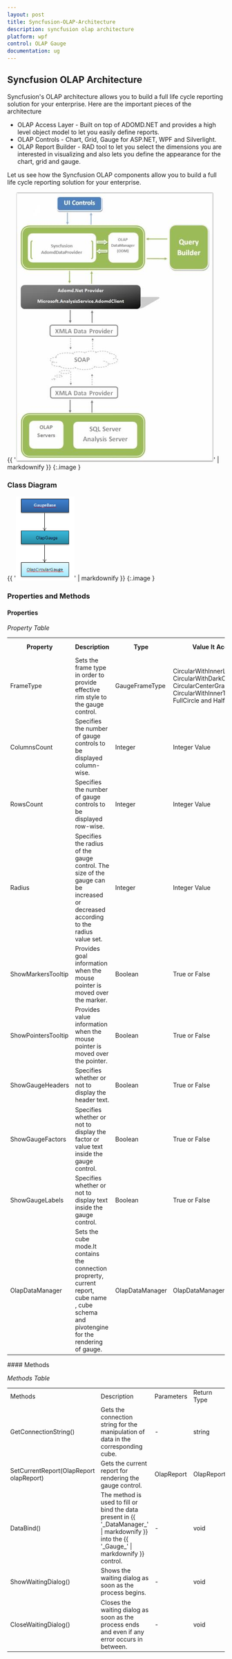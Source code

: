 ```yaml
---
layout: post
title: Syncfusion-OLAP-Architecture
description: syncfusion olap architecture
platform: wpf
control: OLAP Gauge
documentation: ug
---
```


## Syncfusion OLAP Architecture

Syncfusion's OLAP architecture allows you to build a full life cycle reporting solution for your enterprise. Here are the important pieces of the architecture

* OLAP Access Layer - Built on top of ADOMD.NET and provides a high level object model to let you easily define reports.
* OLAP Controls - Chart, Grid, Gauge for ASP.NET, WPF and Silverlight.
* OLAP Report Builder - RAD tool to let you select the dimensions you are interested in visualizing and also lets you define the appearance for the chart, grid and gauge.

Let us see how the Syncfusion OLAP components allow you to build a full life cycle reporting solution for your enterprise.

{{ '![](Syncfusion-OLAP-Architecture_images/Syncfusion-OLAP-Architecture_img1.jpeg)' | markdownify }}
{:.image }


### Class Diagram



{{ '![](Syncfusion-OLAP-Architecture_images/Syncfusion-OLAP-Architecture_img2.png)' | markdownify }}
{:.image }


### Properties and Methods

#### Properties

_Property Table_

<table>
<tr>
<th>
Property</th><th>
Description</th><th>
Type</th><th>
Value It Accepts</th><th>
Reference Path</th></tr>
<tr>
<td>
FrameType</td><td>
Sets the frame type in order to provide effective rim style to the gauge control.</td><td>
GaugeFrameType</td><td>
CircularWithInnerLeftGradient, CircularWithDarkOuterFrames, CircularCenterGradient, CircularWithInnerTopGradient, FullCircle and HalfCircle</td><td>
-</td></tr>
<tr>
<td>
ColumnsCount</td><td>
Specifies the number of gauge controls to be displayed column-wise.</td><td>
Integer</td><td>
Integer Value</td><td>
-</td></tr>
<tr>
<td>
RowsCount</td><td>
Specifies the number of gauge controls to be displayed row-wise.</td><td>
Integer</td><td>
Integer Value</td><td>
-</td></tr>
<tr>
<td>
Radius</td><td>
Specifies the radius of the gauge control. The size of the gauge can be increased or decreased according to the radius value set.  </td><td>
Integer</td><td>
Integer Value</td><td>
-</td></tr>
<tr>
<td>
ShowMarkersTooltip</td><td>
Provides goal information when the mouse pointer is moved over the marker.</td><td>
Boolean</td><td>
True or False</td><td>
-</td></tr>
<tr>
<td>
ShowPointersTooltip</td><td>
Provides value information when the mouse pointer is moved over the pointer.</td><td>
Boolean</td><td>
True or False</td><td>
-</td></tr>
<tr>
<td>
ShowGaugeHeaders </td><td>
Specifies whether or not to display the header text.</td><td>
Boolean</td><td>
True or False</td><td>
-</td></tr>
<tr>
<td>
ShowGaugeFactors </td><td>
Specifies whether or not to display the factor or value text inside the gauge control.</td><td>
Boolean</td><td>
True or False</td><td>
-</td></tr>
<tr>
<td>
ShowGaugeLabels</td><td>
Specifies whether or not to display text inside the gauge control.</td><td>
Boolean</td><td>
True or False</td><td>
-</td></tr>
<tr>
<td>
OlapDataManager</td><td>
Sets the cube mode.It contains the connection proprerty, current report, cube name , cube schema and pivotengine for the rendering of gauge.</td><td>
OlapDataManager</td><td>
OlapDataManager</td><td>
-</td></tr>
</table>
#### Methods

_Methods Table_

<table>
<tr>
<td>
Methods</td><td>
Description</td><td>
Parameters</td><td>
Return Type</td><td>
Reference Links</td></tr>
<tr>
<td>
GetConnectionString()</td><td>
Gets the connection string for the manipulation of data in the corresponding cube.</td><td>
-</td><td>
string</td><td>
-</td></tr>
<tr>
<td>
SetCurrentReport(OlapReport olapReport)</td><td>
Gets the current report for rendering the gauge control.</td><td>
OlapReport</td><td>
OlapReport</td><td>
OlapReport</td></tr>
<tr>
<td>
DataBind()</td><td>
The method is used to fill or bind the data present in {{ '_DataManager_' | markdownify }} into the {{ '_Gauge_' | markdownify }} control.</td><td>
-</td><td>
void</td><td>
-</td></tr>
<tr>
<td>
ShowWaitingDialog()</td><td>
Shows the waiting dialog as soon as the process begins.</td><td>
-</td><td>
void</td><td>
-</td></tr>
<tr>
<td>
CloseWaitingDialog()</td><td>
Closes the waiting dialog as soon as the process ends and even if any error occurs in between.</td><td>
-</td><td>
void</td><td>
-</td></tr>
</table>


